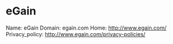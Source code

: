 
# eGain

Name: eGain
Domain: egain.com
Home: http://www.egain.com/
Privacy_policy: http://www.egain.com/privacy-policies/
